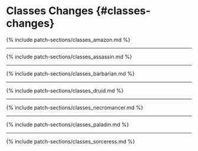 # Classes Changes {#classes-changes}

{% include patch-sections/classes_amazon.md %}

---

{% include patch-sections/classes_assassin.md %}

---

{% include patch-sections/classes_barbarian.md %}

---

{% include patch-sections/classes_druid.md %}

---

{% include patch-sections/classes_necromancer.md %}

---

{% include patch-sections/classes_paladin.md %}

---

{% include patch-sections/classes_sorceress.md %}
